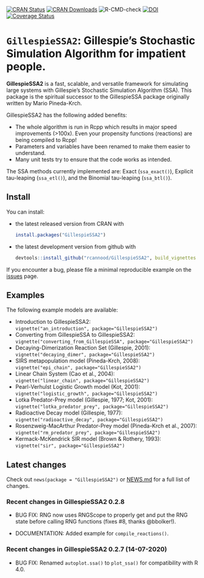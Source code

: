 
<!-- README.md is generated from README.Rmd. Please edit that file -->
<!-- badges: start -->

[![CRAN
Status](https://www.r-pkg.org/badges/version/GillespieSSA2)](https://cran.r-project.org/package=GillespieSSA2)
[![CRAN
Downloads](https://cranlogs.r-pkg.org/badges/GillespieSSA2)](https://cran.r-project.org/package=GillespieSSA2)
![R-CMD-check](https://github.com/rcannood/GillespieSSA2/workflows/R-CMD-check/badge.svg)
[![DOI](https://img.shields.io/badge/doi-10.1101/2020.02.06.936971-green)](https://doi.org/10.1101/2020.02.06.936971)
[![Coverage
Status](https://codecov.io/gh/rcannood/GillespieSSA2/branch/master/graph/badge.svg)](https://codecov.io/gh/rcannood/GillespieSSA2?branch=master)
<!-- badges: end -->

# `GillespieSSA2`: Gillespie’s Stochastic Simulation Algorithm for impatient people.

**GillespieSSA2** is a fast, scalable, and versatile framework for
simulating large systems with Gillespie’s Stochastic Simulation
Algorithm (SSA). This package is the spiritual successor to the
GillespieSSA package originally written by Mario Pineda-Krch.

GillespieSSA2 has the following added benefits:

-   The whole algorithm is run in Rcpp which results in major speed
    improvements (&gt;100x). Even your propensity functions (reactions)
    are being compiled to Rcpp!
-   Parameters and variables have been renamed to make them easier to
    understand.
-   Many unit tests try to ensure that the code works as intended.

The SSA methods currently implemented are: Exact (`ssa_exact()`),
Explicit tau-leaping (`ssa_etl()`), and the Binomial tau-leaping
(`ssa_btl()`).

## Install

You can install:

-   the latest released version from CRAN with

    ``` r
    install.packages("GillespieSSA2")
    ```

-   the latest development version from github with

    ``` r
    devtools::install_github("rcannood/GillespieSSA2", build_vignettes = TRUE)
    ```

If you encounter a bug, please file a minimal reproducible example on
the [issues](https://github.com/rcannood/GillespieSSA2/issues) page.

## Examples

The following example models are available:

-   Introduction to GillespieSSA2:  
    `vignette("an_introduction", package="GillespieSSA2")`
-   Converting from GillespieSSA to GillespieSSA2:  
    `vignette("converting_from_GillespieSSA", package="GillespieSSA2")`
-   Decaying-Dimerization Reaction Set (Gillespie, 2001):  
    `vignette("decaying_dimer", package="GillespieSSA2")`
-   SIRS metapopulation model (Pineda-Krch, 2008):  
    `vignette("epi_chain", package="GillespieSSA2")`
-   Linear Chain System (Cao et al., 2004):  
    `vignette("linear_chain", package="GillespieSSA2")`
-   Pearl-Verhulst Logistic Growth model (Kot, 2001):  
    `vignette("logistic_growth", package="GillespieSSA2")`
-   Lotka Predator-Prey model (Gillespie, 1977; Kot, 2001):  
    `vignette("lotka_predator_prey", package="GillespieSSA2")`
-   Radioactive Decay model (Gillespie, 1977):  
    `vignette("radioactive_decay", package="GillespieSSA2")`
-   Rosenzweig-MacArthur Predator-Prey model (Pineda-Krch et al.,
    2007):  
    `vignette("rm_predator_prey", package="GillespieSSA2")`
-   Kermack-McKendrick SIR model (Brown & Rothery, 1993):  
    `vignette("sir", package="GillespieSSA2")`

## Latest changes

Check out `news(package = "GillespieSSA2")` or [NEWS.md](NEWS.md) for a
full list of changes.

<!-- This section gets automatically generated from NEWS.md -->

### Recent changes in GillespieSSA2 0.2.8

-   BUG FIX: RNG now uses RNGScope to properly get and put the RNG state
    before calling RNG functions (fixes \#8, thanks @bbolker!).

-   DOCUMENTATION: Added example for `compile_reactions()`.

### Recent changes in GillespieSSA2 0.2.7 (14-07-2020)

-   BUG FIX: Renamed `autoplot.ssa()` to `plot_ssa()` for compatibility
    with R 4.0.
